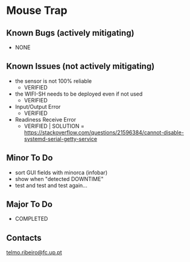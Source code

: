 # Mouse Trap

## Known Bugs (actively mitigating)
- NONE

## Known Issues (not actively mitigating)
- the sensor is not 100% reliable
    - VERIFIED
- the WIFI-SH needs to be deployed even if not used
    - VERIFIED
- Input/Output Error
    - VERIFIED
- Readiness Receive Error
    - VERIFIED | SOLUTION = https://stackoverflow.com/questions/21596384/cannot-disable-systemd-serial-getty-service

## Minor To Do
- sort GUI fields with minorca (infobar)
- show when "detected DOWNTIME"
- test and test and test again...

## Major To Do
- COMPLETED

## Contacts
telmo.ribeiro@fc.up.pt
